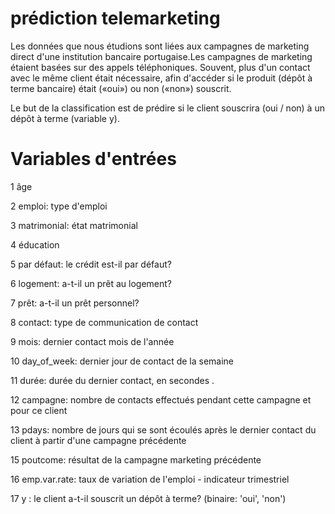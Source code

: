 # prédiction telemarketing

Les données que nous étudions sont liées aux campagnes de marketing direct d'une institution bancaire portugaise.Les campagnes de marketing 
étaient basées sur des appels téléphoniques. Souvent, plus d'un contact avec le même client était nécessaire, afin 
d'accéder si le produit (dépôt à terme bancaire) était («oui») ou non («non») souscrit.

Le but de la classification est de prédire si le client souscrira (oui / non) à un dépôt à terme (variable y).

# Variables d'entrées

1 âge

2 emploi: type d'emploi 

3 matrimonial: état matrimonial 

4 éducation 

5 par défaut: le crédit est-il par défaut? 

6 logement: a-t-il un prêt au logement? 

7 prêt: a-t-il un prêt personnel?

8 contact: type de communication de contact 

9 mois: dernier contact mois de l'année 

10 day_of_week: dernier jour de contact de la semaine

11 durée: durée du dernier contact, en secondes .

12 campagne: nombre de contacts effectués pendant cette campagne et pour ce client

13 pdays: nombre de jours qui se sont écoulés après le dernier contact du client à partir d'une campagne précédente 

15 poutcome: résultat de la campagne marketing précédente 

16 emp.var.rate: taux de variation de l'emploi - indicateur trimestriel 

17 y : le client a-t-il souscrit un dépôt à terme? (binaire: 'oui', 'non')
